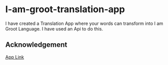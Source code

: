 # I-am-groot-translation-app
I have created a Translation App where your words can transform into I am Groot Language. I have used an Api to do this.

## Acknowledgement 
[App Link](https://i-am-groot-kunal-arya.netlify.app/)
